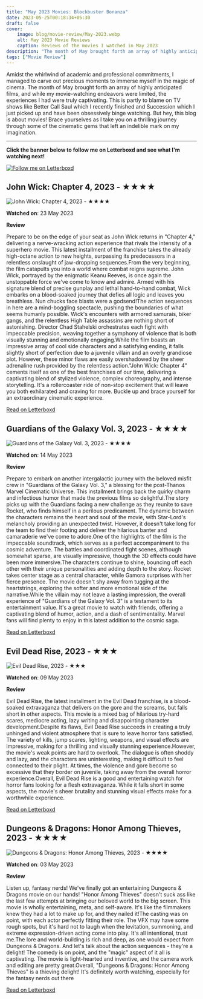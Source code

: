 ```yaml
---
title: "May 2023 Movies: Blockbuster Bonanza"
date: 2023-05-25T00:18:34+05:30
draft: false
cover: 
    image: blog/movie-review/May-2023.webp
    alt: May 2023 Movie Reviews
    caption: Reviews of the movies I watched in May 2023
description: "The month of May brought forth an array of highly anticipated films, and while my movie-watching endeavors were limited, the experiences I had were truly captivating."
tags: ["Movie Review"]
---
```


Amidst the whirlwind of academic and professional commitments, I managed to carve out precious moments to immerse myself in the magic of cinema. The month of May brought forth an array of highly anticipated films, and while my movie-watching endeavors were limited, the experiences I had were truly captivating. This is partly to blame on TV shows like Better Call Saul which I recently finished and Succession which I just picked up and have been obsessively binge watching. But hey, this blog is about movies! Brace yourselves as I take you on a thrilling journey through some of the cinematic gems that left an indelible mark on my imagination.

---
**Click the banner below to follow me on Letterboxd and see what I'm watching next!**

[![Follow me on Letterboxd](/blog/movie-review/lbx-follow.png)](https://letterboxd.com/highnessatharva/)

## John Wick: Chapter 4, 2023 - ★★★★

![John Wick: Chapter 4, 2023 - ★★★★](https://a.ltrbxd.com/resized/film-poster/5/3/0/8/8/2/530882-john-wick-chapter-4-0-600-0-900-crop.jpg?v=bc32219057)

**Watched on**: 23 May 2023

**Review**

Prepare to be on the edge of your seat as John Wick returns in "Chapter 4," delivering a nerve-wracking action experience that rivals the intensity of a superhero movie. This latest installment of the franchise takes the already high-octane action to new heights, surpassing its predecessors in a relentless onslaught of jaw-dropping sequences.From the very beginning, the film catapults you into a world where combat reigns supreme. John Wick, portrayed by the enigmatic Keanu Reeves, is once again the unstoppable force we've come to know and admire. Armed with his signature blend of precise gunplay and lethal hand-to-hand combat, Wick embarks on a blood-soaked journey that defies all logic and leaves you breathless. Nun chucks face blasts were a godsend!The action sequences in here are a mind-boggling spectacle, pushing the boundaries of what seems humanly possible. Wick's encounters with armored samurais, biker gangs, and the relentless High Table assassins are nothing short of astonishing. Director Chad Stahelski orchestrates each fight with impeccable precision, weaving together a symphony of violence that is both visually stunning and emotionally engaging.While the film boasts an impressive array of cool side characters and a satisfying ending, it falls slightly short of perfection due to a juvenile villain and an overly grandiose plot. However, these minor flaws are easily overshadowed by the sheer adrenaline rush provided by the relentless action."John Wick: Chapter 4" cements itself as one of the best franchises of our time, delivering a captivating blend of stylized violence, complex choreography, and intense storytelling. It's a rollercoaster ride of non-stop excitement that will leave you both exhilarated and craving for more. Buckle up and brace yourself for an extraordinary cinematic experience.

[Read on Letterboxd](https://letterboxd.com/highnessatharva/film/john-wick-chapter-4/)

## Guardians of the Galaxy Vol. 3, 2023 - ★★★★

![Guardians of the Galaxy Vol. 3, 2023 - ★★★★](https://a.ltrbxd.com/resized/film-poster/3/7/9/7/1/1/379711-guardians-of-the-galaxy-volume-3-0-600-0-900-crop.jpg?v=bd023e472c)

**Watched on**: 14 May 2023

**Review**

Prepare to embark on another intergalactic journey with the beloved misfit crew in "Guardians of the Galaxy Vol. 3," a blessing for the post-Thanos Marvel Cinematic Universe. This installment brings back the quirky charm and infectious humor that made the previous films so delightful.The story picks up with the Guardians facing a new challenge as they reunite to save Rocket, who finds himself in a perilous predicament. The dynamic between the characters remains the heart and soul of the movie, with Star-Lord's melancholy providing an unexpected twist. However, it doesn't take long for the team to find their footing and deliver the hilarious banter and camaraderie we've come to adore.One of the highlights of the film is the impeccable soundtrack, which serves as a perfect accompaniment to the cosmic adventure. The battles and coordinated fight scenes, although somewhat sparse, are visually impressive, though the 3D effects could have been more immersive.The characters continue to shine, bouncing off each other with their unique personalities and adding depth to the story. Rocket takes center stage as a central character, while Gamora surprises with her fierce presence. The movie doesn't shy away from tugging at the heartstrings, exploring the softer and more emotional side of the narrative.While the villain may not leave a lasting impression, the overall experience of "Guardians of the Galaxy Vol. 3" is a testament to its entertainment value. It's a great movie to watch with friends, offering a captivating blend of humor, action, and a dash of sentimentality. Marvel fans will find plenty to enjoy in this latest addition to the cosmic saga.

[Read on Letterboxd](https://letterboxd.com/highnessatharva/film/guardians-of-the-galaxy-vol-3/)

## Evil Dead Rise, 2023 - ★★★

![Evil Dead Rise, 2023 - ★★★](https://a.ltrbxd.com/resized/film-poster/6/3/6/7/6/1/636761-evil-dead-rise-0-600-0-900-crop.jpg?v=51a7fe0b29)

**Watched on**: 09 May 2023

**Review**

Evil Dead Rise, the latest installment in the Evil Dead franchise, is a blood-soaked extravaganza that delivers on the gore and the screams, but falls short in other aspects. This movie is a mixed bag of hilarious try-hard scares, mediocre acting, lazy writing and disappointing character development.Despite its flaws, Evil Dead Rise succeeds in creating a truly unhinged and violent atmosphere that is sure to leave horror fans satisfied. The variety of kills, jump scares, lighting, weapons, and visual effects are impressive, making for a thrilling and visually stunning experience.However, the movie's weak points are hard to overlook. The dialogue is often shoddy and lazy, and the characters are uninteresting, making it difficult to feel connected to their plight. At times, the violence and gore become so excessive that they border on juvenile, taking away from the overall horror experience.Overall, Evil Dead Rise is a good and entertaining watch for horror fans looking for a flesh extravaganza. While it falls short in some aspects, the movie's sheer brutality and stunning visual effects make for a worthwhile experience.

[Read on Letterboxd](https://letterboxd.com/highnessatharva/film/evil-dead-rise/)

## Dungeons & Dragons: Honor Among Thieves, 2023 - ★★★★

![Dungeons & Dragons: Honor Among Thieves, 2023 - ★★★★](https://a.ltrbxd.com/resized/film-poster/4/2/4/0/0/3/424003-dungeons-dragons-honor-among-thieves-0-600-0-900-crop.jpg?v=7c3c4fddf9)

**Watched on**: 03 May 2023

**Review**

Listen up, fantasy nerds! We've finally got an entertaining Dungeons & Dragons movie on our hands! "Honor Among Thieves" doesn't suck ass like the last few attempts at bringing our beloved world to the big screen. This movie is wholly entertaining, meta, and self-aware. It's like the filmmakers knew they had a lot to make up for, and they nailed it!The casting was on point, with each actor perfectly fitting their role. The VFX may have some rough spots, but it's hard not to laugh when the levitation, summoning, and extreme expression-driven acting come into play. It's all intentional, trust me.The lore and world-building is rich and deep, as one would expect from Dungeons & Dragons. And let's talk about the action sequences - they're a delight! The comedy is on point, and the "magic" aspect of it all is captivating. The movie is light-hearted and inventive, and the camera work and editing are pretty great.Overall, "Dungeons & Dragons: Honor Among Thieves" is a thieving delight! It's definitely worth watching, especially for the fantasy nerds out there

[Read on Letterboxd](https://letterboxd.com/highnessatharva/film/dungeons-dragons-honor-among-thieves/)
